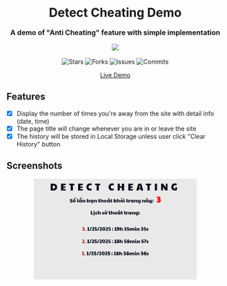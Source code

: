<h1 align="center">Detect Cheating Demo</h1>
<p align="center" style="font-size:16px"><strong>A demo of "Anti Cheating" feature with simple implementation</strong></p>
<p align="center">  
  <img src="https://raw.githubusercontent.com/catppuccin/catppuccin/main/assets/palette/macchiato.png" width="400" />
</p>

<p align="center">
  <img alt="Stars" src="https://badgen.net/github/stars/yuran1811/detect-cheating">
  <img alt="Forks" src="https://badgen.net/github/forks/yuran1811/detect-cheating">
  <img alt="Issues" src="https://badgen.net/github/issues/yuran1811/detect-cheating">
  <img alt="Commits" src="https://badgen.net/github/commits/yuran1811/detect-cheating">
</p>

<div align="center"><a href="https://yuran1811.github.io/detect-cheating/" target="_blank">Live Demo</a></div>

## Features

- [x] Display the number of times you're away from the site with detail info (date, time)
- [x] The page title will change whenever you are in or leave the site
- [x] The history will be stored in Local Storage unless user click "Clear History" button

## Screenshots

<div style="display:flex;gap:12px;justify-content:center">
	<img src="./public/screenshots/screen.png" style="width:75%">
</div>
